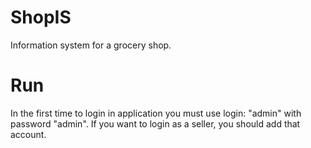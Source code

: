 # ShopIS
Information system for a grocery shop.

# Run
In the first time to login in application you must use login: "admin" with password "admin".
If you want to login as a seller, you should add that account.
